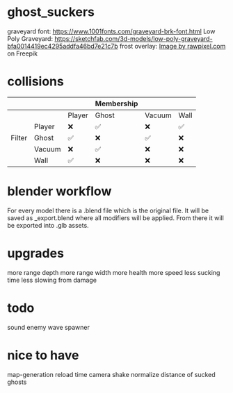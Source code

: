 # ghost_suckers

graveyard font: https://www.1001fonts.com/graveyard-brk-font.html
Low Poly Graveyard: https://sketchfab.com/3d-models/low-poly-graveyard-bfa0014419ec4295addfa46bd7e21c7b
frost overlay: <a href="https://www.freepik.com/free-photo/ice-surface-texture-macro-shot-blue-wallpaper_11435892.htm#query=frozen%20overlay&position=3&from_view=keyword&track=ais&uuid=54d1f929-4130-4536-8497-a762ecaffee2">Image by rawpixel.com</a> on Freepik

# collisions
|        |        |        | Membership |        |      |
|--------|--------|--------|------------|--------|------|
|        |        | Player | Ghost      | Vacuum | Wall |
|        | Player |    ❌   |      ✅     |    ❌   |   ✅  |
| Filter | Ghost  |    ✅   |      ❌     |    ✅   |   ❌  |
|        | Vacuum |    ❌   |      ✅     |    ❌   |   ❌  |
|        | Wall   |    ✅   |      ❌     |    ❌   |   ❌  |

# blender workflow
For every model there is a .blend file which is the original file.
It will be saved as _export.blend where all modifiers will be applied.
From there it will be exported into .glb assets.

# upgrades
more range depth
more range width
more health
more speed
less sucking time
less slowing from damage

# todo
sound
enemy wave spawner

# nice to have
map-generation
reload time
camera shake
normalize distance of sucked ghosts